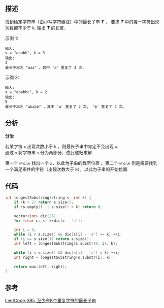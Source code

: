## 描述

找到给定字符串（由小写字符组成）中的最长子串 ***T*** ，
要求 ***T*** 中的每一字符出现次数都不少于 k. 输出 ***T*** 的长度.

示例 1:
```
输入:     
s = "aaabb", k = 3      
输出:     
3
最长子串为 "aaa" ，其中 'a' 重复了 3 次.
```
示例 2:
```
输入:
s = "ababbc", k = 2
输出:
5
最长子串为 "ababb" ，其中 'a' 重复了 2 次， 'b' 重复了 3 次。
```

## 分析
**分治**

若某字符 `x` 出现次数小于 k ，则最长子串中肯定不会出现 `x`.        
通过 `x` 将字符串 `s` 分为两部分，依此递归求解.

第一个 `while` 找出一个 `x`，以此为子串的截至位置；
第二个 `while` 则是需要找到一个满足条件的字符（出现次数大于 k），以此为子串的开始位置.

## 代码

```cpp
int longestSubstring(string s, int k) {
    if (k < 2) return s.size();
    if (s.empty() || s.size() < k) return 0;
    
    vector<int> dic(26);
    for (char c: s) ++dic[c - 'a'];
    
    int i = 0;
    while (i < s.size() && dic[s[i] - 'a'] >= k) ++i;
    if (i == s.size()) return s.size();
    int left = longestSubstring(s.substr(0, i), k);
    
    while (i < s.size() && dic[s[i] - 'a'] < k) ++i;
    int right = longestSubstring(s.substr(i), k);
    
    return max(left, right);
}
```

## 参考
[LeetCode-395. 至少有K个重复字符的最长子串](https://leetcode-cn.com/problems/longest-substring-with-at-least-k-repeating-characters/)